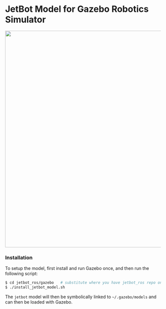 # JetBot Model for Gazebo Robotics Simulator

<img src="https://github.com/dusty-nv/jetbot_ros/raw/master/gazebo/jetbot_gazebo_0.png" width="700">

### Installation

To setup the model, first install and run Gazebo once, and then run the following script:

```bash
$ cd jetbot_ros/gazebo   # substitute where you have jetbot_ros repo on your machine
$ ./install_jetbot_model.sh
```

The `jetbot` model will then be symbolically linked to `~/.gazebo/models` and can then be loaded with Gazebo.

